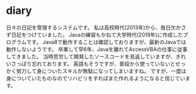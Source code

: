 # diary
日々の日記を管理するシステムです。
私は高校時代(2013年)から、毎日欠かさず日記をつけていました。
Javaの練習もかねて大学時代(2019年)に作成したプログラムです。
Java8で動作することは確認しておりますが、最新のJavaでは動作しないようです。
卒業して早6年、Javaを離れてAccessVBAの仕事に従事してきました。
当時苦労して開発したソースコードを見返していますが、きれいさっぱり忘れております。
英語もそうですが、普段から使っていないとせっかく努力して身についたスキルが無駄になってしまいますね。
ですが、一度は身についていたものなのでリハビリをすればまた作れるようになると信じています。
